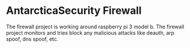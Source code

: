 # AntarcticaSecurity Firewall
The firewall project is working around raspberry pi 3 model b.
The firewall project monitors and tries block any malicious attacks like deauth, arp spoof, dns spoof, etc.

